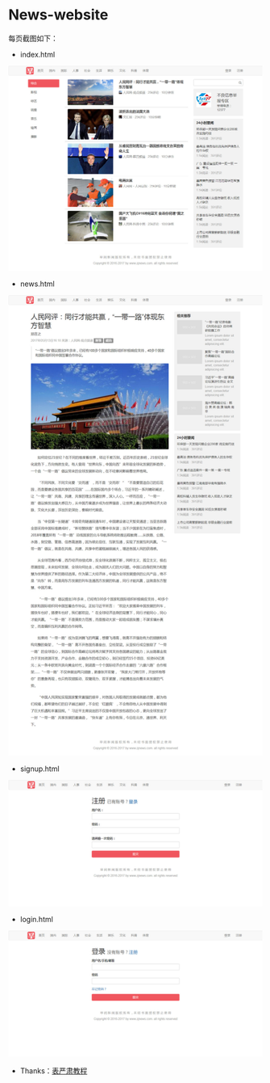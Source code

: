 # News-website

每页截图如下：

* index.html

![主页](https://raw.githubusercontent.com/magicmai/demos/master/News-Website/%E9%A1%B5%E9%9D%A2%E6%88%AA%E5%9B%BE/index.jpg)

* news.html

![新闻页](https://raw.githubusercontent.com/magicmai/demos/master/News-Website/%E9%A1%B5%E9%9D%A2%E6%88%AA%E5%9B%BE/news.jpg)

* signup.html

![注册页](https://raw.githubusercontent.com/magicmai/demos/master/News-Website/%E9%A1%B5%E9%9D%A2%E6%88%AA%E5%9B%BE/signup.jpg)

* login.html

![登录页](https://raw.githubusercontent.com/magicmai/demos/master/News-Website/%E9%A1%B5%E9%9D%A2%E6%88%AA%E5%9B%BE/login.jpg)

* Thanks：[表严肃教程](http://www.bilibili.com/video/av10373326/)
